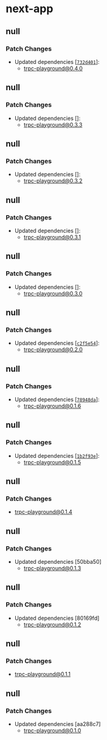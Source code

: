 # next-app

## null

### Patch Changes

- Updated dependencies [[`732d401`](https://github.com/sachinraja/trpc-playground/commit/732d401f804bc24feb9905eb2161f8311c0919c3)]:
  - trpc-playground@0.4.0

## null

### Patch Changes

- Updated dependencies []:
  - trpc-playground@0.3.3

## null

### Patch Changes

- Updated dependencies []:
  - trpc-playground@0.3.2

## null

### Patch Changes

- Updated dependencies []:
  - trpc-playground@0.3.1

## null

### Patch Changes

- Updated dependencies []:
  - trpc-playground@0.3.0

## null

### Patch Changes

- Updated dependencies [[`c2f5e54`](https://github.com/sachinraja/trpc-playground/commit/c2f5e543056786b10ec1ebf59f32567a102de611)]:
  - trpc-playground@0.2.0

## null

### Patch Changes

- Updated dependencies [[`78948da`](https://github.com/sachinraja/trpc-playground/commit/78948daca6df5ad0df71900f3874e739481d0287)]:
  - trpc-playground@0.1.6

## null

### Patch Changes

- Updated dependencies [[`1b2f93e`](https://github.com/sachinraja/trpc-playground/commit/1b2f93e780c3bddbf17d09c2a8f14e74e85b3fcb)]:
  - trpc-playground@0.1.5

## null

### Patch Changes

- trpc-playground@0.1.4

## null

### Patch Changes

- Updated dependencies [50bba50]
  - trpc-playground@0.1.3

## null

### Patch Changes

- Updated dependencies [80169fd]
  - trpc-playground@0.1.2

## null

### Patch Changes

- trpc-playground@0.1.1

## null

### Patch Changes

- Updated dependencies [aa288c7]
  - trpc-playground@0.1.0
